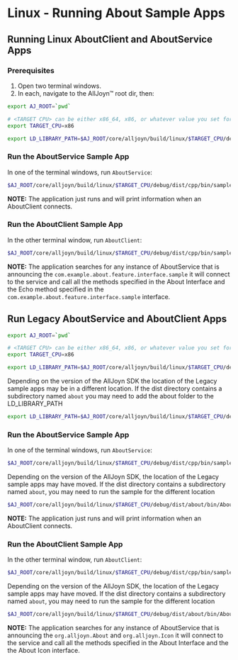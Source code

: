 # Linux - Running About Sample Apps

## Running Linux AboutClient and AboutService Apps

### Prerequisites

1. Open two terminal windows.
2. In each, navigate to the AllJoyn&trade; root dir, then:

```sh
export AJ_ROOT=`pwd`

# <TARGET CPU> can be either x86_64, x86, or whatever value you set for "CPU=" when running SCons.
export TARGET_CPU=x86

export LD_LIBRARY_PATH=$AJ_ROOT/core/alljoyn/build/linux/$TARGET_CPU/debug/dist/cpp/lib:$LD_LIBRARY_PATH
```

### Run the AboutService Sample App

In one of the terminal windows, run `AboutService`:

```sh
$AJ_ROOT/core/alljoyn/build/linux/$TARGET_CPU/debug/dist/cpp/bin/samples/AboutService
```

**NOTE:** The application just runs and will print information when an AboutClient connects.

### Run the AboutClient Sample App

In the other terminal window, run `AboutClient`:

```sh
$AJ_ROOT/core/alljoyn/build/linux/$TARGET_CPU/debug/dist/cpp/bin/samples/AboutClient
```

**NOTE:** The application searches for any instance of AboutService that is announcing
the `com.example.about.feature.interface.sample` it will connect to the service
and call all the methods specified in the About Interface and the Echo method
specified in the `com.example.about.feature.interface.sample` interface.

## Run Legacy AboutService and AboutClient Apps

```sh
export AJ_ROOT=`pwd`

# <TARGET CPU> can be either x86_64, x86, or whatever value you set for "CPU=" when running SCons.
export TARGET_CPU=x86

export LD_LIBRARY_PATH=$AJ_ROOT/core/alljoyn/build/linux/$TARGET_CPU/debug/dist/cpp/lib:$LD_LIBRARY_PATH
```
Depending on the version of the AllJoyn SDK the location of the Legacy sample
apps may be in a different location. If the dist directory contains a subdirectory
named `about` you may need to add the about folder to the LD_LIBRARY_PATH

```sh
export LD_LIBRARY_PATH=$AJ_ROOT/core/alljoyn/build/linux/$TARGET_CPU/debug/dist/cpp/lib:$AJ_ROOT/core/alljoyn/build/linux/$TARGET_CPU/debug/dist/about/lib:$LD_LIBRARY_PATH
```

### Run the AboutService Sample App

In one of the terminal windows, run `AboutService`:

```sh
$AJ_ROOT/core/alljoyn/build/linux/$TARGET_CPU/debug/dist/cpp/bin/samples/AboutService_legacy
```

Depending on the version of the AllJoyn SDK, the location of the Legacy sample
apps may have moved. If the dist directory contains a subdirectory
named `about`, you may need to run the sample for the different location

```sh
$AJ_ROOT/core/alljoyn/build/linux/$TARGET_CPU/debug/dist/about/bin/AboutService
```

**NOTE:** The application just runs and will print information when an AboutClient connects.

### Run the AboutClient Sample App

In the other terminal window, run `AboutClient`:

```sh
$AJ_ROOT/core/alljoyn/build/linux/$TARGET_CPU/debug/dist/cpp/bin/samples/AboutClient_legacy
```

Depending on the version of the AllJoyn SDK, the location of the Legacy sample
apps may have moved. If the dist directory contains a subdirectory
named `about`, you may need to run the sample for the different location

```sh
$AJ_ROOT/core/alljoyn/build/linux/$TARGET_CPU/debug/dist/about/bin/AboutClient
```

**NOTE:** The application searches for any instance of AboutService that is announcing
the `org.alljoyn.About` and `org.alljoyn.Icon` it will connect to the service
and call all the methods specified in the About Interface and the the About Icon
interface.
